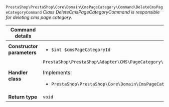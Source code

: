 `PrestaShop\PrestaShop\Core\Domain\CmsPageCategory\Command\DeleteCmsPageCategoryCommand`
_Class DeleteCmsPageCategoryCommand is responsible for deleting cms page category._

| Command details            |    |
| -------------------------- | -- |
| **Constructor parameters** | <ul> <li>`$int $cmsPageCategoryId`</li> </ul> |
| **Handler class**          | `PrestaShop\PrestaShop\Adapter\CMS\PageCategory\CommandHandler\DeleteCmsPageCategoryHandler`  <p> Implements: </p> <ul>  <li>`PrestaShop\PrestaShop\Core\Domain\CmsPageCategory\CommandHandler\DeleteCmsPageCategoryHandlerInterface`</li>  |
| **Return type** |  `void`  |
